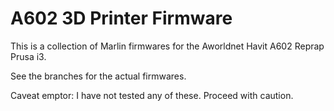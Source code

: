 # A602 3D Printer Firmware

This is a collection of Marlin firmwares for the Aworldnet Havit A602 Reprap Prusa i3.

See the branches for the actual firmwares.

Caveat emptor: I have not tested any of these. Proceed with caution.
